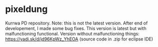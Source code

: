 # pixeldung
Kurrwa PD repository.
Note: this is not the latest version.
After end of developement, I made some bug fixes.
This version is latest but with malfunctioning functional.
Version without malfunctioning things: https://yadi.sk/d/jd96KpWz_YhEOA (source code in .zip for eclipse IDE)
